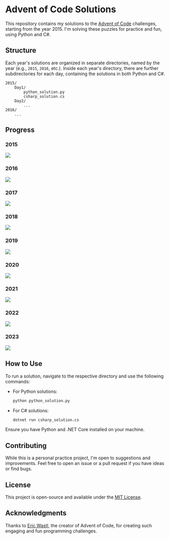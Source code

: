 
# Advent of Code Solutions

This repository contains my solutions to the [Advent of Code](https://adventofcode.com/) challenges, starting from the year 2015. I'm solving these puzzles for practice and fun, using Python and C#.

## Structure

Each year's solutions are organized in separate directories, named by the year (e.g., `2015`, `2016`, etc.). Inside each year's directory, there are further subdirectories for each day, containing the solutions in both Python and C#.

```
2015/
    Day1/
        python_solution.py
        csharp_solution.cs
    Day2/
        ...
2016/
    ...
```

## Progress

### 2015
![](https://geps.dev/progress/4?dangerColor=800000&warningColor=ff9900&successColor=006600)

### 2016
![](https://geps.dev/progress/0?dangerColor=800000&warningColor=ff9900&successColor=006600)

### 2017
![](https://geps.dev/progress/0?dangerColor=800000&warningColor=ff9900&successColor=006600)

### 2018
![](https://geps.dev/progress/0?dangerColor=800000&warningColor=ff9900&successColor=006600)

### 2019
![](https://geps.dev/progress/0?dangerColor=800000&warningColor=ff9900&successColor=006600)

### 2020
![](https://geps.dev/progress/0?dangerColor=800000&warningColor=ff9900&successColor=006600)

### 2021
![](https://geps.dev/progress/0?dangerColor=800000&warningColor=ff9900&successColor=006600)

### 2022
![](https://geps.dev/progress/0?dangerColor=800000&warningColor=ff9900&successColor=006600)

### 2023
![](https://geps.dev/progress/0?dangerColor=800000&warningColor=ff9900&successColor=006600)


## How to Use

To run a solution, navigate to the respective directory and use the following commands:

- For Python solutions:
  ```bash
  python python_solution.py
  ```

- For C# solutions:
  ```bash
  dotnet run csharp_solution.cs
  ```

Ensure you have Python and .NET Core installed on your machine.

## Contributing

While this is a personal practice project, I'm open to suggestions and improvements. Feel free to open an issue or a pull request if you have ideas or find bugs.

## License

This project is open-source and available under the [MIT License](LICENSE).

## Acknowledgments

Thanks to [Eric Wastl](http://was.tl/), the creator of Advent of Code, for creating such engaging and fun programming challenges.
